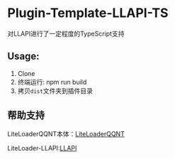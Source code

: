 # Plugin-Template-LLAPI-TS

对LLAPI进行了一定程度的TypeScript支持  



## Usage:

1. Clone
2. 终端运行: npm run build
3. 拷贝`dist`文件夹到插件目录



## 帮助支持

LiteLoaderQQNT本体：[LiteLoaderQQNT](https://github.com/mo-jinran/LiteLoaderQQNT)

LiteLoader-LLAPI:[LLAPI](https://github.com/Night-stars-1/LiteLoaderQQNT-Plugin-LLAPI)
